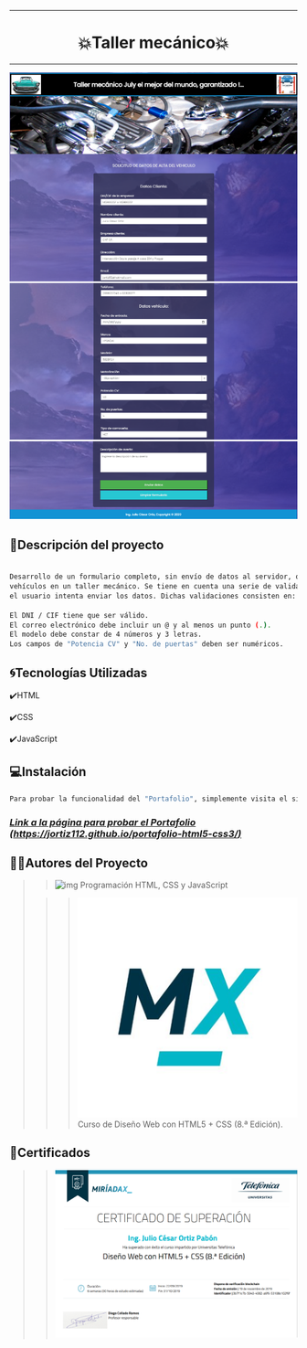 ***
# <h1 align="center"> 💥Taller mecánico💥 </h1>
***

![img](/imagenes/taller1.png)
![img](/imagenes/taller2.png)
![img](/imagenes/taller3.png)

## 📄Descripción del proyecto

```sh

Desarrollo de un formulario completo, sin envío de datos al servidor, que sirva para dar de alta
vehículos en un taller mecánico. Se tiene en cuenta una serie de validaciones en el formulario cuando
el usuario intenta enviar los datos. Dichas validaciones consisten en:

El DNI / CIF tiene que ser válido. 
El correo electrónico debe incluir un @ y al menos un punto (.).
El modelo debe constar de 4 números y 3 letras.
Los campos de "Potencia CV" y "No. de puertas" deben ser numéricos.

```

## 🌀Tecnologías Utilizadas

✔️HTML

✔️CSS

✔️JavaScript

## 💻Instalación

```sh
Para probar la funcionalidad del "Portafolio", simplemente visita el siguiente enlace: 

```
### ***[Link a la página para probar el Portafolio (https://jortiz112.github.io/portafolio-html5-css3/)](https://jortiz112.github.io/portafolio-html5-css3/ "Realizado por: Ing. Julio César Ortiz Pabón")***

## 👩👨Autores del Proyecto

>> ![img](/imagenes/Foto-Pequeña-julio.png)    Programación HTML, CSS y JavaScript
>                               
>>> ![img](/imagenes/Miriadax.jpg)  Curso de Diseño Web con HTML5 + CSS (8.ª Edición).

## 📜Certificados

>> ![img](/imagenes/Certificado.png)
